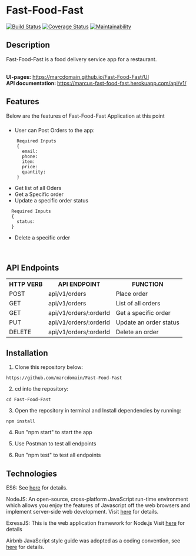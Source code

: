 # Fast-Food-Fast
[![Build Status](https://travis-ci.org/marcdomain/Fast-Food-Fast.svg?branch=develop)](https://travis-ci.org/marcdomain/Fast-Food-Fast) [![Coverage Status](https://coveralls.io/repos/github/marcdomain/Fast-Food-Fast/badge.svg?branch=develop)](https://coveralls.io/github/marcdomain/Fast-Food-Fast?branch=develop) [![Maintainability](https://api.codeclimate.com/v1/badges/2d74b6d3d4da8005455f/maintainability)](https://codeclimate.com/github/marcdomain/Fast-Food-Fast/maintainability)

## Description
Fast-Food-Fast​ is a food delivery service app for a restaurant.

<br/><b>UI-pages:</b> https://marcdomain.github.io/Fast-Food-Fast/UI
 <br/><b> API documentation: </b> https://marcus-fast-food-fast.herokuapp.com/api/v1/

## Features
Below are the features of Fast-Food-Fast Application at this point


###
- User can Post Orders to the app:
```
    Required Inputs
    {
      email:
      phone:
      item:
      price:
      quantity:
    }
```
- Get list of all Oders<br/>
- Get a Specific order<br/>
- Update a specific order status
```
  Required Inputs
  {
    status:
  }
```
- Delete a specific order
<br/>

## API Endpoints

<table>

<tr><th>HTTP VERB</th><th>API ENDPOINT</th><th>FUNCTION</th></tr>

<tr><td>POST</td> <td>api/v1/orders</td>  <td>Place order</td></tr>

<tr><td>GET</td> <td>api/v1/orders</td>  <td>List of all orders</td></tr>

<tr><td>GET</td> <td>api/v1/orders/:orderId</td>  <td>Get a specific order</td></tr>

<tr><td>PUT</td> <td>api/v1/orders/:orderId</td> <td>Update an order status</td></tr>

<tr><td>DELETE</td> <td>api/v1/orders/:orderId</td> <td>Delete an order</td></tr>

</table>

## Installation
1. Clone this repository below:
```
https://github.com/marcdomain/Fast-Food-Fast
```
2. cd into the repository:
```
cd Fast-Food-Fast
```
3. Open the repository in terminal and Install dependencies by running:
```
npm install
```
4. Run "npm start" to start the app

5. Use Postman to test all endpoints

6. Run "npm test" to test all endpoints


## Technologies

ES6: See [here](https://en.wikipedia.org/wiki/ECMAScript) for details.

NodeJS: An open-source, cross-platform JavaScript run-time environment which allows you enjoy the features of Javascript off the web browsers and implement server-side web development. Visit [here](https://nodejs.org/en/) for details.

ExressJS: This is the web application framework for Node.js Visit [here](https://expressjs.com) for details

Airbnb JavaScript style guide was adopted as a coding convention, see [here](https://github.com/airbnb/javascript) for details.

